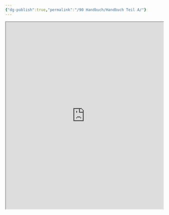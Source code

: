 ```yaml
---
{"dg-publish":true,"permalink":"/90 Handbuch/Handbuch Teil A/"}
---
```


<iframe src="https://docs.google.com/viewer?url=https://raw.githubusercontent.com/bbk-bbw/unterlagen/main/pdf/handbuch-betriebliche-grundbildung-teil-A.pdf&embedded=true" width="100%" height="600px"></iframe>